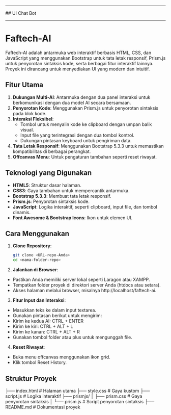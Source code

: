 
<hr>
## UI Chat Bot
<hr>

# Faftech-AI

Faftech-AI adalah antarmuka web interaktif berbasis HTML, CSS, dan JavaScript yang menggunakan Bootstrap untuk tata letak responsif, Prism.js untuk penyorotan sintaksis kode, serta berbagai fitur interaktif lainnya. Proyek ini dirancang untuk menyediakan UI yang modern dan intuitif.

## Fitur Utama

1. **Dukungan Multi-AI**: Antarmuka dengan dua panel interaksi untuk berkomunikasi dengan dua model AI secara bersamaan.
2. **Penyorotan Kode**: Menggunakan Prism.js untuk penyorotan sintaksis pada blok kode.
3. **Interaksi Fleksibel**:
   - Tombol untuk menyalin kode ke clipboard dengan umpan balik visual.
   - Input file yang terintegrasi dengan dua tombol kontrol.
   - Dukungan pintasan keyboard untuk pengiriman data.
4. **Tata Letak Responsif**: Menggunakan Bootstrap 5.3.3 untuk memastikan kompatibilitas di berbagai perangkat.
5. **Offcanvas Menu**: Untuk pengaturan tambahan seperti reset riwayat.

## Teknologi yang Digunakan

- **HTML5**: Struktur dasar halaman.
- **CSS3**: Gaya tambahan untuk mempercantik antarmuka.
- **Bootstrap 5.3.3**: Membuat tata letak responsif.
- **Prism.js**: Penyorotan sintaksis kode.
- **JavaScript**: Logika interaktif, seperti clipboard, input file, dan tombol dinamis.
- **Font Awesome & Bootstrap Icons**: Ikon untuk elemen UI.

## Cara Menggunakan

1. **Clone Repository**:
   ```bash
   git clone <URL-repo-Anda>
   cd <nama-folder-repo>

2. **Jalankan di Browser**:
- Pastikan Anda memiliki server lokal seperti Laragon atau XAMPP.
- Tempatkan folder proyek di direktori server Anda (htdocs atau setara).
- Akses halaman melalui browser, misalnya http://localhost/faftech-ai.

3. **Fitur Input dan Interaksi**:
- Masukkan teks ke dalam input textarea.
- Gunakan pintasan berikut untuk mengirim:
- Kirim ke kedua AI: CTRL + ENTER
- Kirim ke kiri: CTRL + ALT + L
- Kirim ke kanan: CTRL + ALT + R
- Gunakan tombol folder atau plus untuk mengunggah file.

4. **Reset Riwayat**:
- Buka menu offcanvas menggunakan ikon grid.
- Klik tombol Reset History.

## Struktur Proyek
├── index.html       # Halaman utama
├── style.css        # Gaya kustom
├── script.js        # Logika interaktif
├── prismjs/
│   ├── prism.css    # Gaya penyorotan sintaksis
│   └── prism.js     # Script penyorotan sintaksis
├── README.md        # Dokumentasi proyek
